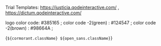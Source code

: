 Trial Templates: https://justicia.qodeinteractive.com/ , https://dictum.qodeinteractive.com/


logo color code: #385165 ;
color code -2(green) : #124547 ;
color code -2(brown) : #98664A ;

{` ${cormorant.className} ${open_sans.className} `}

